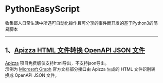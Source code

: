 # PythonEasyScript
收集鄙人日常生活中所遇可自动化操作且可分享的事件而开发的基于Python3的简易脚本

******
1、[Apizza HTML 文件转换 OpenAPI JSON 文件](ApizzaHTML2Json/run.py)
------
[Apizza](https://apizza.net) 项目免费版仅支持html导出，不支持json导出。<br/>
示例为 [Microsoft Graph](https://docs.microsoft.com/zh-cn/graph/api/overview) 官方文档部分接口由 Apizza 生成的 HTML 文件识别转换成 OpenAPI JSON 文件。